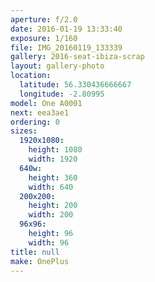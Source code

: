 ```yaml
---
aperture: f/2.0
date: 2016-01-19 13:33:40
exposure: 1/160
file: IMG_20160119_133339
gallery: 2016-seat-ibiza-scrap
layout: gallery-photo
location:
  latitude: 56.330436666667
  longitude: -2.80995
model: One A0001
next: eea3ae1
ordering: 0
sizes:
  1920x1080:
    height: 1080
    width: 1920
  640w:
    height: 360
    width: 640
  200x200:
    height: 200
    width: 200
  96x96:
    height: 96
    width: 96
title: null
make: OnePlus
---
```

